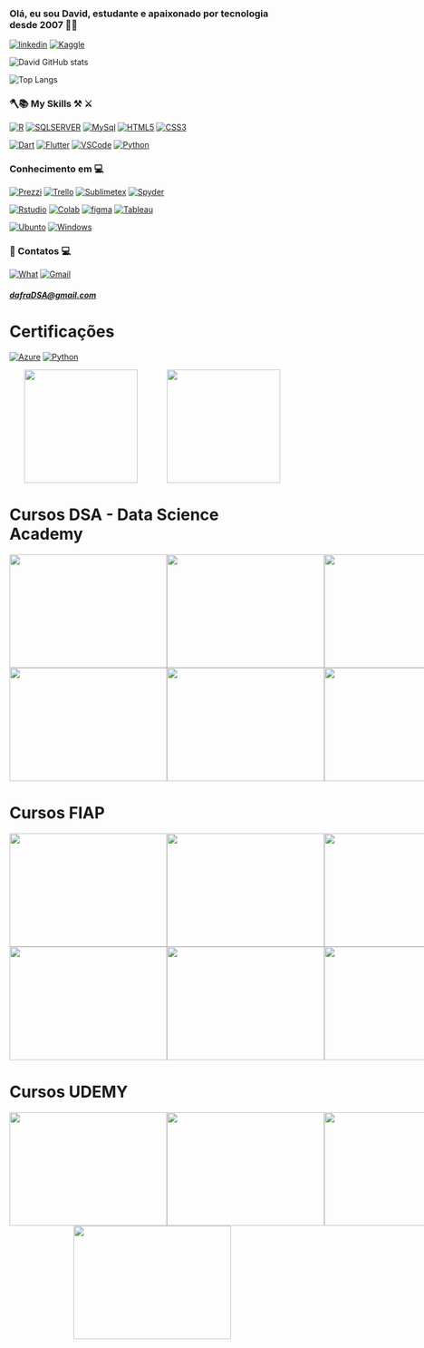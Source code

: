 ### Olá, eu sou David, estudante e apaixonado por tecnologia desde 2007 👨‍💻

[![linkedin](https://img.shields.io/badge/LinkedIn-0077B5?style=for-the-badge&logo=linkedin&logoColor=white)](https://www.linkedin.com/in/davidfranciscob/)
[![Kaggle](https://img.shields.io/badge/Kaggle-20BEFF?style=for-the-badge&logo=Kaggle&logoColor=white)](https://kaggle.com)

![David GitHub stats](https://github-readme-stats.vercel.app/api?username=DavidFranciscoDSA&show_icons=true&theme=tokyonight)

![Top Langs](https://github-readme-stats.vercel.app/api/top-langs/?username=DavidFranciscoDSA&layout=compact)

###                      🪓📚 My Skills ⚒️ ⚔️


[![R](https://img.shields.io/badge/R-276DC3?style=for-the-badge&logo=r&logoColor=white)]()
[![SQLSERVER](https://img.shields.io/badge/Microsoft_SQL_Server-CC2927?style=for-the-badge&logo=microsoft-sql-server&logoColor=white)]()
[![MySql](https://img.shields.io/badge/MySQL-00000F?style=for-the-badge&logo=mysql&logoColor=white)]()
[![HTML5](https://img.shields.io/badge/HTML5-E34F26?style=for-the-badge&logo=html5&logoColor=white)]()
[![CSS3](https://img.shields.io/badge/CSS3-1572B6?style=for-the-badge&logo=css3&logoColor=white)]()

[![Dart](https://img.shields.io/badge/Dart-0175C2?style=for-the-badge&logo=dart&logoColor=white)]()
[![Flutter](https://img.shields.io/badge/Flutter-02569B?style=for-the-badge&logo=flutter&logoColor=white)]()
[![VSCode](https://img.shields.io/badge/Visual_Studio_Code-0078D4?style=for-the-badge&logo=visual%20studio%20code&logoColor=white)]()
[![Python](https://img.shields.io/badge/Python-3776AB?style=for-the-badge&logo=python&logoColor=white)]()


### Conhecimento em 💻

[![Prezzi](https://img.shields.io/badge/Prezi-3181FF?style=for-the-badge&logo=prezi&logoColor=white)]()
[![Trello](https://img.shields.io/badge/Trello-0052CC?style=for-the-badge&logo=trello&logoColor=white)]()
[![Sublimetex](https://img.shields.io/badge/sublime_text-%23575757.svg?&style=for-the-badge&logo=sublime-text&logoColor=important)]()
[![Spyder](https://img.shields.io/badge/Spyder%20Ide-FF0000?style=for-the-badge&logo=spyder%20ide&logoColor=white)]()

[![Rstudio](https://img.shields.io/badge/RStudio-75AADB?style=for-the-badge&logo=RStudio&logoColor=white)]()
[![Colab](https://img.shields.io/badge/Colab-F9AB00?style=for-the-badge&logo=googlecolab&color=525252)]()
[![figma](https://img.shields.io/badge/Figma-F24E1E?style=for-the-badge&logo=figma&logoColor=white)]()
[![Tableau](https://img.shields.io/badge/Tableau-E97627?style=for-the-badge&logo=Tableau&logoColor=white)]()

[![Ubunto](https://img.shields.io/badge/Ubuntu-E95420?style=for-the-badge&logo=ubuntu&logoColor=white)]()
[![Windows](https://img.shields.io/badge/Windows-0078D6?style=for-the-badge&logo=windows&logoColor=white)]()

### 📧 Contatos 💻   

[![What](https://img.shields.io/badge/WhatsApp-25D366?style=for-the-badge&logo=whatsapp&logoColor=white)]((17)99187-0778) 
[![Gmail](https://img.shields.io/badge/Gmail-D14836?style=for-the-badge&logo=gmail&logoColor=white)](dafradsa@gmail.com)

##### dafraDSA@gmail.com

# Certificações
[![Azure](https://img.shields.io/badge/microsoft%20azure-0089D6?style=for-the-badge&logo=microsoft-azure&logoColor=white)](https://www.credly.com/badges/50d9c28e-b4bc-4fee-bec9-b7ce64918dfa/linked_in)
[![Python](https://img.shields.io/badge/Python-3776AB?style=for-the-badge&logo=python&logoColor=white)]()


<div style="display: flex; justify-content: space-around;">
    <a href="https://www.credly.com/badges/50d9c28e-b4bc-4fee-bec9-b7ce64918dfa/linked_in" target="_blank">
        <img src="https://github.com/DavidFranciscoDSA/DavidFranciscoDSA/assets/167797737/489a2526-f099-4704-bf86-d4917bbff27f" style="width: 200px; height: 200px;">
    </a>
    <a href="https://www.credly.com/badges/845a1dd6-0d46-45ee-91b7-a3130060a626/linked_in_profile" target="_blank">
        <img src="https://github.com/DavidFranciscoDSA/DavidFranciscoDSA/assets/167797737/ad4824f7-a132-482e-8ae6-c38e5adf9b2c" style="width: 200px; height: 200px;">
    </a>
</div>

# Cursos DSA - Data Science Academy

<div style="display: flex; justify-content: space-around;">
    <a href="https://mycourse.app/u5prNVeMenAMpJhK7" target="_blank">
        <img src="https://github.com/DavidFranciscoDSA/DavidFranciscoDSA/assets/167797737/6de591c9-44f0-4e66-a5ef-5ca49426599c" style="width: 278px; height: 200px;">
    </a>
    <a href="https://mycourse.app/PGPgM53ZZYewktrf7" target="_blank">
        <img src="https://github.com/DavidFranciscoDSA/DavidFranciscoDSA/assets/167797737/491853a7-df97-4036-97d5-00486d29b08c" style="width: 278px; height: 200px;">
    </a>
    <a href="https://mycourse.app/KArZDnafXWgQ8Ymj8" target="_blank">
        <img src="https://github.com/DavidFranciscoDSA/DavidFranciscoDSA/assets/167797737/3c31d00b-ae3b-4716-8198-f5e2c85a99ca" style="width: 278px; height: 200px;">
    </a>    
</div>


<div style="display: flex; justify-content: space-around;">
    <a href="https://mycourse.app/s9YoGmyT5wUpCPrU9" target="_blank">
        <img src="https://github.com/DavidFranciscoDSA/DavidFranciscoDSA/assets/167797737/07629445-003e-4718-b933-d79aad54ac49" style="width: 278px; height: 200px;">
    </a>
    <a href="https://mycourse.app/zA7vHDPuyFQHsvxs8" target="_blank">
        <img src="https://github.com/DavidFranciscoDSA/DavidFranciscoDSA/assets/167797737/e68468c7-33e5-4cd3-a15e-9401f3f560ac" style="width: 278px; height: 200px;">
    </a>
    <a href="https://mycourse.app/wmbt2UNXd68m72X59" target="_blank">
        <img src="https://github.com/DavidFranciscoDSA/DavidFranciscoDSA/assets/167797737/d9402865-8d4f-4d4b-bc40-8424f02bc4a4" style="width: 278px; height: 200px;">
    </a>
</div>




# Cursos FIAP

<div style="display: flex; justify-content: space-around;">
    <a href="https://on.fiap.com.br/pluginfile.php/1/local_nanocourses/certificado_nanocourse/76653/840ad2fcf024b8b0f51d5e8fe7e3e70e/certificado.png" target="_blank">
        <img src="https://github.com/DavidFranciscoDSA/DavidFranciscoDSA/assets/167797737/f124c2d5-3c0e-4d98-bdf4-9f3c58854e88" style="width: 278px; height: 200px;">
    </a>
    <a href="https://on.fiap.com.br/pluginfile.php/1/local_nanocourses/certificado_nanocourse/63876/90347f59f7e3e9a561cc6b4aa04f92e1/certificado.png" target="_blank">
        <img src="https://github.com/DavidFranciscoDSA/DavidFranciscoDSA/assets/167797737/2d522214-7e4a-4481-86c8-b79b0312b6d2" style="width: 278px; height: 200px;">
    </a>
    <a href="https://on.fiap.com.br/pluginfile.php/1/local_nanocourses/certificado_nanocourse/74450/e8b65e92256be2537b698df739233eb9/certificado.png" target="_blank">
        <img src="https://github.com/DavidFranciscoDSA/DavidFranciscoDSA/assets/167797737/8eb39207-0ea8-427a-813d-0f547b1a742c" style="width: 278px; height: 200px;">
    </a>
</div>

<div style="display: flex; justify-content: space-around;">
    <a href="https://on.fiap.com.br/pluginfile.php/1/local_nanocourses/certificado_nanocourse/73053/1ff1de494e0687afb89ccf3654e24171/certificado.png" target="_blank">
        <img src="https://github.com/DavidFranciscoDSA/DavidFranciscoDSA/assets/167797737/6565acde-8303-4b1c-8922-91896fbc1cce" style="width: 278px; height: 200px;">
    </a>
    <a href="https://on.fiap.com.br/pluginfile.php/1/local_nanocourses/certificado_nanocourse/67787/463809c25f9ce5454b9ea73fcee9e637/certificado.png" target="_blank">
        <img src="https://github.com/DavidFranciscoDSA/DavidFranciscoDSA/assets/167797737/11b3b680-e6ad-4032-b7c4-10d71b4a9365" style="width: 278px; height: 200px;">
    </a>
    <a href="https://on.fiap.com.br/pluginfile.php/1/local_nanocourses/certificado_nanocourse/63694/fb3b4490fd725428d2bc85dcf7f2a2df/certificado.png" target="_blank">
        <img src="https://github.com/DavidFranciscoDSA/DavidFranciscoDSA/assets/167797737/31996f93-56cf-4b2f-8e41-433c8b3d1f52" style="width: 278px; height: 200px;">
    </a>
</div>

# Cursos UDEMY

<div style="display: flex; justify-content: space-around;">
    <a href="https://www.udemy.com/certificate/UC-e1921476-bf20-4309-a39d-debbb1310bda/" target="_blank">
        <img src="https://github.com/DavidFranciscoDSA/DavidFranciscoDSA/assets/167797737/4fa10b33-9dc1-4f99-8906-a50806c243b9" style="width: 278px; height: 200px;">
    </a>
    <a href="https://www.udemy.com/certificate/UC-2c1872fe-92d8-44a4-b810-5e25851c71d1/" target="_blank">
        <img src="https://github.com/DavidFranciscoDSA/DavidFranciscoDSA/assets/167797737/51482968-f698-4f52-92cb-1df7f5a912d4" style="width: 278px; height: 200px;">
    </a>
    <a href="https://www.udemy.com/certificate/UC-d3b7dda1-32f7-44b1-af73-31284e2d299c/" target="_blank">
        <img src="https://github.com/DavidFranciscoDSA/DavidFranciscoDSA/assets/167797737/62d394f9-8264-4d11-9226-9c8c7be500d9" style="width: 278px; height: 200px;">
    </a>
</div>

<div style="display: flex; justify-content: space-around;">
    <a href="https://www.udemy.com/certificate/UC-5c4d2df0-6ed5-46a2-9012-ed65e63d93df/" target="_blank">
        <img src="https://github.com/DavidFranciscoDSA/DavidFranciscoDSA/assets/167797737/ea7588de-694d-4110-9a0b-abf20537227b" style="width: 278px; height: 200px;">
    </a>

</div>



























